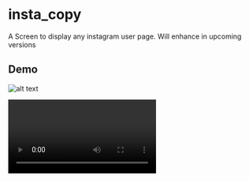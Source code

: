 # insta_copy

A Screen to display any instagram user page. Will enhance in upcoming versions

## Demo

![alt text](video1.gif)

![alt text](video2.mp4)